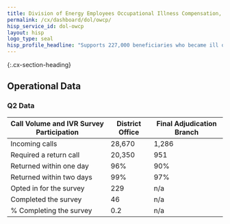 ```yaml
---
title: Division of Energy Employees Occupational Illness Compensation, Office of Worker Compensation Programs - Department of Labor - CX CAP Goal Dashboard
permalink: /cx/dashboard/dol/owcp/
hisp_service_id: dol-owcp
layout: hisp
logo_type: seal
hisp_profile_headline: "Supports 227,000 beneficiaries who became ill or injured on the job"
---
```



{:.cx-section-heading}
## Operational Data

### Q2 Data
| Call Volume and IVR Survey Participation | District Office | Final Adjudication Branch |
|------------------------------------------|-----------------|---------------------------|
| Incoming calls                           | 28,670          | 1,286                     |
| Required a return call                   | 20,350          | 951                       |
| Returned within one day                  | 96%             | 90%                       |
| Returned within two days                 | 99%             | 97%                       |
| Opted in for the survey                  | 229             | n/a                       |
| Completed the survey                     | 46              | n/a                       |
| % Completing the survey                  | 0.2             | n/a                       |
